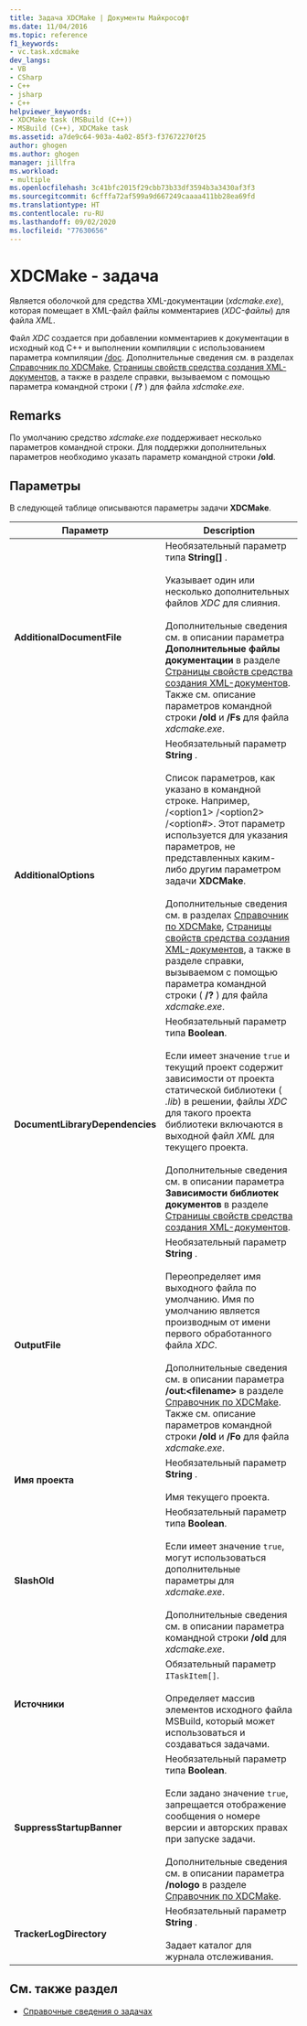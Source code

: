```yaml
---
title: Задача XDCMake | Документы Майкрософт
ms.date: 11/04/2016
ms.topic: reference
f1_keywords:
- vc.task.xdcmake
dev_langs:
- VB
- CSharp
- C++
- jsharp
- C++
helpviewer_keywords:
- XDCMake task (MSBuild (C++))
- MSBuild (C++), XDCMake task
ms.assetid: a7de9c64-903a-4a02-85f3-f37672270f25
author: ghogen
ms.author: ghogen
manager: jillfra
ms.workload:
- multiple
ms.openlocfilehash: 3c41bfc2015f29cbb73b33df3594b3a3430af3f3
ms.sourcegitcommit: 6cfffa72af599a9d667249caaaa411bb28ea69fd
ms.translationtype: HT
ms.contentlocale: ru-RU
ms.lasthandoff: 09/02/2020
ms.locfileid: "77630656"
---
```

# <a name="xdcmake-task"></a>XDCMake - задача

Является оболочкой для средства XML-документации (*xdcmake.exe*), которая помещает в XML-файл файлы комментариев (*XDC-файлы*) для файла *XML*.

 Файл *XDC* создается при добавлении комментариев к документации в исходный код C++ и выполнении компиляции с использованием параметра компиляции [/doc](/cpp/build/reference/doc-process-documentation-comments-c-cpp). Дополнительные сведения см. в разделах [Справочник по XDCMake](/cpp/build/reference/xdcmake-reference), [Страницы свойств средства создания XML-документов](/cpp/build/reference/xml-document-generator-tool-property-pages), а также в разделе справки, вызываемом с помощью параметра командной строки ( **/?** ) для файла *xdcmake.exe*.

## <a name="remarks"></a>Remarks

 По умолчанию средство *xdcmake.exe* поддерживает несколько параметров командной строки. Для поддержки дополнительных параметров необходимо указать параметр командной строки **/old**.

## <a name="parameters"></a>Параметры

 В следующей таблице описываются параметры задачи **XDCMake**.

|Параметр|Description|
|---------------|-----------------|
|**AdditionalDocumentFile**|Необязательный параметр типа **String[]** .<br /><br /> Указывает один или несколько дополнительных файлов *XDC* для слияния.<br /><br /> Дополнительные сведения см. в описании параметра **Дополнительные файлы документации** в разделе [Страницы свойств средства создания XML-документов](/cpp/build/reference/xml-document-generator-tool-property-pages). Также см. описание параметров командной строки **/old** и **/Fs** для файла *xdcmake.exe*.|
|**AdditionalOptions**|Необязательный параметр **String** .<br /><br /> Список параметров, как указано в командной строке. Например, /\<option1> /\<option2> /\<option#>. Этот параметр используется для указания параметров, не представленных каким-либо другим параметром задачи **XDCMake**.<br /><br /> Дополнительные сведения см. в разделах [Справочник по XDCMake](/cpp/build/reference/xdcmake-reference), [Страницы свойств средства создания XML-документов](/cpp/build/reference/xml-document-generator-tool-property-pages), а также в разделе справки, вызываемом с помощью параметра командной строки ( **/?** ) для файла *xdcmake.exe*.|
|**DocumentLibraryDependencies**|Необязательный параметр типа **Boolean**.<br /><br /> Если имеет значение `true` и текущий проект содержит зависимости от проекта статической библиотеки ( *.lib*) в решении, файлы *XDC* для такого проекта библиотеки включаются в выходной файл *XML* для текущего проекта.<br /><br /> Дополнительные сведения см. в описании параметра **Зависимости библиотек документов** в разделе [Страницы свойств средства создания XML-документов](/cpp/build/reference/xml-document-generator-tool-property-pages).|
|**OutputFile**|Необязательный параметр **String** .<br /><br /> Переопределяет имя выходного файла по умолчанию. Имя по умолчанию является производным от имени первого обработанного файла *XDC*.<br /><br /> Дополнительные сведения см. в описании параметра **/out:\<filename>** в разделе [Справочник по XDCMake](/cpp/build/reference/xdcmake-reference). Также см. описание параметров командной строки **/old** и **/Fo** для файла *xdcmake.exe*.|
|**Имя проекта**|Необязательный параметр **String** .<br /><br /> Имя текущего проекта.|
|**SlashOld**|Необязательный параметр типа **Boolean**.<br /><br /> Если имеет значение `true`, могут использоваться дополнительные параметры для *xdcmake.exe*.<br /><br /> Дополнительные сведения см. в описании параметра командной строки **/old** для *xdcmake.exe*.|
|**Источники**|Обязательный параметр `ITaskItem[]`.<br /><br /> Определяет массив элементов исходного файла MSBuild, который может использоваться и создаваться задачами.|
|**SuppressStartupBanner**|Необязательный параметр типа **Boolean**.<br /><br /> Если задано значение `true`, запрещается отображение сообщения о номере версии и авторских правах при запуске задачи.<br /><br /> Дополнительные сведения см. в описании параметра **/nologo** в разделе [Справочник по XDCMake](/cpp/build/reference/xdcmake-reference).|
|**TrackerLogDirectory**|Необязательный параметр **String** .<br /><br /> Задает каталог для журнала отслеживания.|

## <a name="see-also"></a>См. также раздел

- [Справочные сведения о задачах](../msbuild/msbuild-task-reference.md)